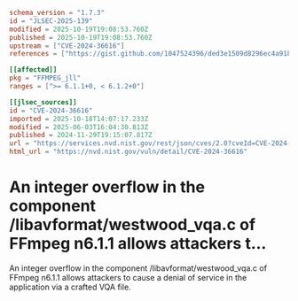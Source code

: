 ```toml
schema_version = "1.7.3"
id = "JLSEC-2025-139"
modified = 2025-10-19T19:08:53.760Z
published = 2025-10-19T19:08:53.760Z
upstream = ["CVE-2024-36616"]
references = ["https://gist.github.com/1047524396/ded3e1509d8296ec4a91817867d108e0", "https://github.com/FFmpeg/FFmpeg/blob/n6.1.1/libavformat/westwood_vqa.c#L265", "https://github.com/ffmpeg/ffmpeg/commit/86f73277bf014e2ce36dd2594f1e0fb8b3bd6661"]

[[affected]]
pkg = "FFMPEG_jll"
ranges = [">= 6.1.1+0, < 6.1.2+0"]

[[jlsec_sources]]
id = "CVE-2024-36616"
imported = 2025-10-18T14:07:17.233Z
modified = 2025-06-03T16:04:30.813Z
published = 2024-11-29T19:15:07.817Z
url = "https://services.nvd.nist.gov/rest/json/cves/2.0?cveId=CVE-2024-36616"
html_url = "https://nvd.nist.gov/vuln/detail/CVE-2024-36616"
```

# An integer overflow in the component /libavformat/westwood_vqa.c of FFmpeg n6.1.1 allows attackers t...

An integer overflow in the component /libavformat/westwood_vqa.c of FFmpeg n6.1.1 allows attackers to cause a denial of service in the application via a crafted VQA file.

